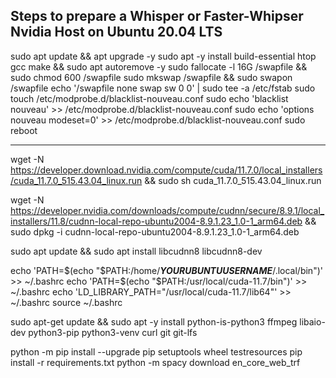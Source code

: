 ## Steps to prepare a Whisper or Faster-Whipser Nvidia Host on Ubuntu 20.04 LTS

sudo apt update && apt upgrade -y
sudo apt -y install build-essential htop gcc make && sudo apt autoremove -y
sudo fallocate -l 16G /swapfile && sudo chmod 600 /swapfile
sudo mkswap /swapfile && sudo swapon /swapfile
echo '/swapfile none swap sw 0 0' | sudo tee -a /etc/fstab
sudo touch /etc/modprobe.d/blacklist-nouveau.conf
sudo echo 'blacklist nouveau' >> /etc/modprobe.d/blacklist-nouveau.conf
sudo echo 'options nouveau modeset=0' >> /etc/modprobe.d/blacklist-nouveau.conf
sudo reboot

****

wget -N https://developer.download.nvidia.com/compute/cuda/11.7.0/local_installers/cuda_11.7.0_515.43.04_linux.run && sudo sh cuda_11.7.0_515.43.04_linux.run


wget -N https://developer.nvidia.com/downloads/compute/cudnn/secure/8.9.1/local_installers/11.8/cudnn-local-repo-ubuntu2004-8.9.1.23_1.0-1_arm64.deb && sudo dpkg -i cudnn-local-repo-ubuntu2004-8.9.1.23_1.0-1_arm64.deb

sudo apt update && sudo apt install libcudnn8 libcudnn8-dev


echo 'PATH=$(echo "$PATH:/home/***YOURUBUNTUUSERNAME***/.local/bin")' >> ~/.bashrc
echo 'PATH=$(echo "$PATH:/usr/local/cuda-11.7/bin")' >> ~/.bashrc
echo 'LD_LIBRARY_PATH="/usr/local/cuda-11.7/lib64"' >> ~/.bashrc
source ~/.bashrc

sudo apt-get update && sudo apt -y install python-is-python3 ffmpeg libaio-dev python3-pip python3-venv curl git git-lfs

python -m pip install --upgrade pip setuptools wheel testresources
pip install -r requirements.txt
python -m spacy download en_core_web_trf



